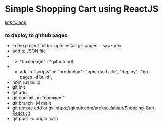 # Simple Shopping Cart using ReactJS

[link to app](https://areksoulahian.github.io/Shopping-Cart/)

### to deploy to github pages

- in the project folder: npm install gh-pages --save-dev
- add to JSON file
- - "homepage" : "(github url)
- - add in "scripts" => "predeploy" : "npm run build", "deploy" : "gh-pages -d build",
- npm run build
- git init
- git add .
- git commit -m "comment"
- git branch -M main
- git remote add origin https://github.com/areksoulahian/Shopping-Cart-React.git
- git push -u origin main
